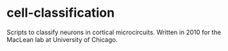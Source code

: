 # cell-classification
Scripts to classify neurons in cortical microcircuits. Written in 2010 for the MacLean lab at University of Chicago.
